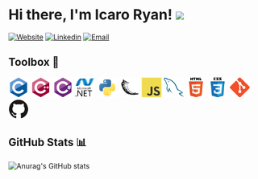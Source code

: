 # <h1> Hi there, I'm Icaro Ryan! <img src="https://raw.githubusercontent.com/MartinHeinz/MartinHeinz/master/wave.gif" width="30px"></h1> 

[![Website](https://img.shields.io/badge/icaroryan.com-000000?style=for-the-badge&logo=hyper&logoColor=white)](https://icaroryan.com)
[![Linkedin](https://img.shields.io/badge/LinkedIn-0077B5?style=for-the-badge&logo=linkedin&logoColor=white)](https://www.linkedin.com/in/icaroryan/)
[![Email](https://img.shields.io/badge/Contact-820000?style=for-the-badge&logo=gmail&logoColor=white)](eailto:contact@icaroryan.com)

## Toolbox 🧰
<span>
  <img width="40px" height="40px" src="https://github.com/devicons/devicon/blob/master/icons/c/c-original.svg"/>
  <img width="40px" height="40px" src="https://github.com/devicons/devicon/blob/master/icons/cplusplus/cplusplus-original.svg"/>
  <img width="40px" height="40px" src="https://github.com/devicons/devicon/blob/master/icons/csharp/csharp-original.svg"/>
  <img width="40px" height="40px" src="https://github.com/devicons/devicon/blob/master/icons/dot-net/dot-net-original-wordmark.svg"/>
  <img width="40px" height="40px" src="https://github.com/devicons/devicon/blob/master/icons/python/python-original.svg"/>
  <img width="40px" height="40px" src="https://github.com/devicons/devicon/blob/master/icons/flask/flask-original.svg"/>
  <img width="40px" height="40px" src="https://github.com/devicons/devicon/blob/master/icons/javascript/javascript-original.svg">
  <img width="40px" height="40px" src="https://github.com/devicons/devicon/blob/master/icons/mysql/mysql-original.svg">
  <img width="40px" height="40px" src="https://github.com/devicons/devicon/blob/master/icons/html5/html5-original-wordmark.svg">
  <img width="40px" height="40px" src="https://github.com/devicons/devicon/blob/master/icons/css3/css3-original-wordmark.svg">
  <img width="40px" height="40px" src="https://github.com/devicons/devicon/blob/master/icons/git/git-original.svg">
  <img width="40px" height="40px" src="https://github.com/devicons/devicon/blob/master/icons/github/github-original.svg">

 </span>



## GitHub Stats 📊
![Anurag's GitHub stats](https://github-readme-stats.vercel.app/api?username=icaroryan&show_icons=true&theme=dark&count_private=true)


